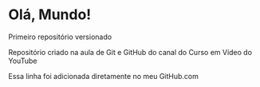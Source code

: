 # Olá, Mundo!
 Primeiro repositório versionado

Repositório criado na aula de Git e GitHub do canal do Curso em Vídeo do YouTube

Essa linha foi adicionada diretamente no meu GitHub.com
